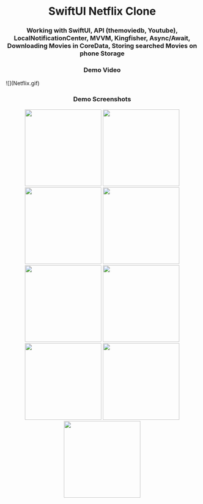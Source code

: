 <h1 align="center">SwiftUI Netflix Clone</h1>
<h3 align="center">Working with SwiftUI, API (themoviedb, Youtube), LocalNotificationCenter, MVVM, Kingfisher, Async/Await, Downloading Movies in CoreData, Storing searched Movies on phone Storage</h3>

<h3 align="center">Demo Video</h3>
![](Netflix.gif)

<h3 align="center">Demo Screenshots</h3>
<p align="center">
  <img src="https://github.com/Increase12345/SwiftUINetflixCloneApp/assets/98255061/9f9a0280-9b7d-4247-99b6-63e8223af455" width="200" />
  <img src="https://github.com/Increase12345/SwiftUINetflixCloneApp/assets/98255061/68de614c-9161-43d6-ae38-0102103832ad" width="200" />
  <img src="https://github.com/Increase12345/SwiftUINetflixCloneApp/assets/98255061/6868f926-1dc6-4da8-8500-68b45ccb9e1e" width="200" />
  <img src="https://github.com/Increase12345/SwiftUINetflixCloneApp/assets/98255061/65d8fb32-3921-4190-bd18-5ef3810c2992" width="200" />
  <img src="https://github.com/Increase12345/SwiftUINetflixCloneApp/assets/98255061/9f93bca7-ac6e-4fb0-a75e-37f50e8dd904" width="200" />
  <img src="https://github.com/Increase12345/SwiftUINetflixCloneApp/assets/98255061/768287fd-9c33-4217-909d-3f6f2daa8520" width="200" />
  <img src="https://github.com/Increase12345/SwiftUINetflixCloneApp/assets/98255061/794e9e18-c70b-4b6b-8f18-7d8c6c7246ed" width="200" />
  <img src="https://github.com/Increase12345/SwiftUINetflixCloneApp/assets/98255061/fe6b0272-0170-40de-92d8-66efa699b284" width="200" />
  <img src="https://github.com/Increase12345/SwiftUINetflixCloneApp/assets/98255061/11d12810-919e-4aa7-b321-4e0cd86da5c4" width="200" />
</p>

